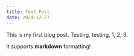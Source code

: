 ```yaml
---
title: Test Post
date: 2024-12-27
---
```

This is my first blog post. Testing, testing, 1, 2, 3.

It supports **markdown** formatting!